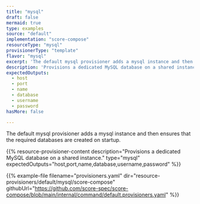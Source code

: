```yaml
---
title: "mysql"
draft: false
mermaid: true
type: examples
source: "default"
implementation: "score-compose"
resourceType: "mysql"
provisionerType: "template"
flavor: "mysql"
excerpt: 'The default mysql provisioner adds a mysql instance and then ensures that the required databases are created on startup.'
description: 'Provisions a dedicated MySQL database on a shared instance.'
expectedOutputs: 
  - host
  - port
  - name
  - database
  - username
  - password
hasMore: false

---
```


The default mysql provisioner adds a mysql instance and then ensures that the required databases are created on startup.

{{% resource-provisioner-content description="Provisions a dedicated MySQL database on a shared instance." type="mysql" expectedOutputs="host,port,name,database,username,password" %}}

{{% example-file filename="provisioners.yaml" dir="resource-provisioners/default/mysql/score-compose" githubUrl="https://github.com/score-spec/score-compose/blob/main/internal/command/default.provisioners.yaml" %}}

